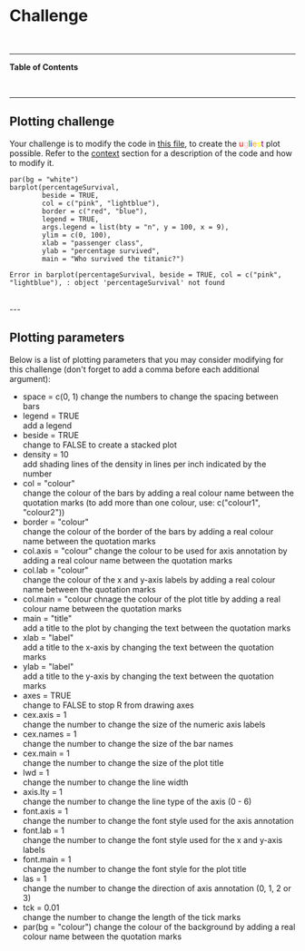 


# Challenge 



<br>

--- 

**Table of Contents**

<!-- toc -->

<br>

---

## Plotting challenge

Your challenge is to modify the code in [this file](plottingChallenge.R), to create the <span style="color:red">u</span><span style="color:pink">g</span><span style="color:green">l</span><span style="color:blue">i</span><span style="color:orange">e</span><span style="color:yellow">s</span><span style="color:purple">t</span> plot possible. Refer to the [context](context) section for a description of the code and how to modify it.

<!--sec data-title="Example of a nice plot" data-id="tip1" data-show=true data-collapse=true ces-->

~~~sourcecode
par(bg = "white")
barplot(percentageSurvival, 
        beside = TRUE, 
        col = c("pink", "lightblue"),
        border = c("red", "blue"),
        legend = TRUE, 
        args.legend = list(bty = "n", y = 100, x = 9), 
        ylim = c(0, 100),  
        xlab = "passenger class", 
        ylab = "percentage survived", 
        main = "Who survived the titanic?")
~~~



~~~err
Error in barplot(percentageSurvival, beside = TRUE, col = c("pink", "lightblue"), : object 'percentageSurvival' not found

~~~
<!--endsec-->

<br>
---

## Plotting parameters 

Below is a list of plotting parameters that you may consider modifying for this challenge (don't forget to add a comma before each additional argument):

* space = c(0, 1) 
  change the numbers to change the spacing between bars
* legend = TRUE  
  add a legend
* beside = TRUE  	
  change to FALSE to create a stacked plot
* density = 10        	
  add shading lines of the density in lines per inch indicated by the number
* col = "colour"      	
  change the colour of the bars by adding a real colour name between the quotation marks (to add more than one colour, use: c("colour1", "colour2"))
* border = "colour"   
  change the colour of the border of the bars by adding a real colour name between the quotation marks
* col.axis = "colour" 
  change the colour to be used for axis annotation by adding a real colour name between the quotation marks
* col.lab = "colour"   
  change the colour of the x and y-axis labels by adding a real colour name between the quotation marks
* col.main = "colour 
  chnage the colour of the plot title by adding a real colour name between the quotation marks
* main = "title"       	
  add a title to the plot by changing the text between the quotation marks
* xlab = "label"      	
  add a title to the x-axis by changing the text between the quotation marks
* ylab = "label"      	
  add a title to the y-axis by changing the text between the quotation marks
* axes = TRUE     	
  change to FALSE to stop R from drawing axes
* cex.axis = 1        	
  change the number to change the size of the numeric axis labels
* cex.names = 1  	
  change the number to change the size of the bar names
* cex.main = 1      	
  change the number to change the size of the plot title
* lwd = 1                	
  change the number to change the line width
* axis.lty = 1          	
  change the number to change the line type of the axis (0 - 6)
* font.axis = 1       	
  change the number to change the font style used for the axis annotation
* font.lab = 1         	
  change the number to change the font style used for the x and y-axis labels
* font.main = 1     	
  change the number to change the font style for the plot title
* las = 1                
  change the number to change the direction of axis annotation (0, 1, 2 or 3)
* tck = 0.01           	
  change the number to change the length of the tick marks
* par(bg = "colour") 
  change the colour of the background by adding a real colour name between the quotation marks
